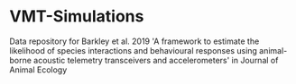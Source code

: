 # VMT-Simulations
Data repository for Barkley et al. 2019 'A framework to estimate the likelihood of species interactions and behavioural responses using animal-borne acoustic telemetry transceivers and accelerometers' in Journal of Animal Ecology
